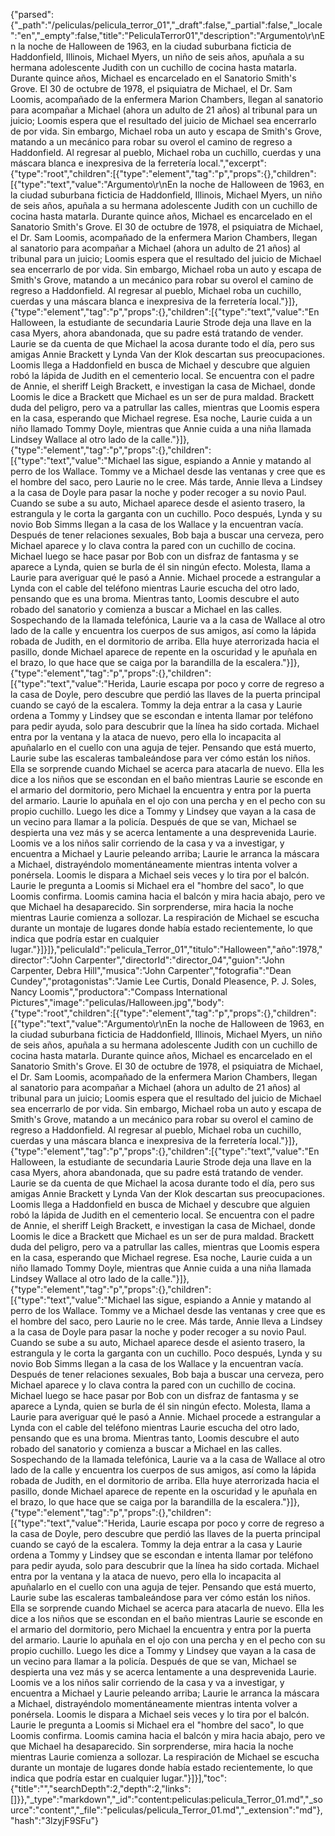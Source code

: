 {"parsed":{"_path":"/peliculas/pelicula_terror_01","_draft":false,"_partial":false,"_locale":"en","_empty":false,"title":"PeliculaTerror01","description":"Argumento\r\nEn la noche de Halloween de 1963, en la ciudad suburbana ficticia de Haddonfield, Illinois, Michael Myers, un niño de seis años, apuñala a su hermana adolescente Judith con un cuchillo de cocina hasta matarla. Durante quince años, Michael es encarcelado en el Sanatorio Smith's Grove. El 30 de octubre de 1978, el psiquiatra de Michael, el Dr. Sam Loomis, acompañado de la enfermera Marion Chambers, llegan al sanatorio para acompañar a Michael (ahora un adulto de 21 años) al tribunal para un juicio; Loomis espera que el resultado del juicio de Michael sea encerrarlo de por vida. Sin embargo, Michael roba un auto y escapa de Smith's Grove, matando a un mecánico para robar su overol el camino de regreso a Haddonfield. Al regresar al pueblo, Michael roba un cuchillo, cuerdas y una máscara blanca e inexpresiva de la ferretería local.","excerpt":{"type":"root","children":[{"type":"element","tag":"p","props":{},"children":[{"type":"text","value":"Argumento\r\nEn la noche de Halloween de 1963, en la ciudad suburbana ficticia de Haddonfield, Illinois, Michael Myers, un niño de seis años, apuñala a su hermana adolescente Judith con un cuchillo de cocina hasta matarla. Durante quince años, Michael es encarcelado en el Sanatorio Smith's Grove. El 30 de octubre de 1978, el psiquiatra de Michael, el Dr. Sam Loomis, acompañado de la enfermera Marion Chambers, llegan al sanatorio para acompañar a Michael (ahora un adulto de 21 años) al tribunal para un juicio; Loomis espera que el resultado del juicio de Michael sea encerrarlo de por vida. Sin embargo, Michael roba un auto y escapa de Smith's Grove, matando a un mecánico para robar su overol el camino de regreso a Haddonfield. Al regresar al pueblo, Michael roba un cuchillo, cuerdas y una máscara blanca e inexpresiva de la ferretería local."}]},{"type":"element","tag":"p","props":{},"children":[{"type":"text","value":"En Halloween, la estudiante de secundaria Laurie Strode deja una llave en la casa Myers, ahora abandonada, que su padre está tratando de vender. Laurie se da cuenta de que Michael la acosa durante todo el día, pero sus amigas Annie Brackett y Lynda Van der Klok descartan sus preocupaciones. Loomis llega a Haddonfield en busca de Michael y descubre que alguien robó la lápida de Judith en el cementerio local. Se encuentra con el padre de Annie, el sheriff Leigh Brackett, e investigan la casa de Michael, donde Loomis le dice a Brackett que Michael es un ser de pura maldad. Brackett duda del peligro, pero va a patrullar las calles, mientras que Loomis espera en la casa, esperando que Michael regrese. Esa noche, Laurie cuida a un niño llamado Tommy Doyle, mientras que Annie cuida a una niña llamada Lindsey Wallace al otro lado de la calle."}]},{"type":"element","tag":"p","props":{},"children":[{"type":"text","value":"Michael las sigue, espiando a Annie y matando al perro de los Wallace. Tommy ve a Michael desde las ventanas y cree que es el hombre del saco, pero Laurie no le cree. Más tarde, Annie lleva a Lindsey a la casa de Doyle para pasar la noche y poder recoger a su novio Paul. Cuando se sube a su auto, Michael aparece desde el asiento trasero, la estrangula y le corta la garganta con un cuchillo. Poco después, Lynda y su novio Bob Simms llegan a la casa de los Wallace y la encuentran vacía. Después de tener relaciones sexuales, Bob baja a buscar una cerveza, pero Michael aparece y lo clava contra la pared con un cuchillo de cocina. Michael luego se hace pasar por Bob con un disfraz de fantasma y se aparece a Lynda, quien se burla de él sin ningún efecto. Molesta, llama a Laurie para averiguar qué le pasó a Annie. Michael procede a estrangular a Lynda con el cable del teléfono mientras Laurie escucha del otro lado, pensando que es una broma. Mientras tanto, Loomis descubre el auto robado del sanatorio y comienza a buscar a Michael en las calles. Sospechando de la llamada telefónica, Laurie va a la casa de Wallace al otro lado de la calle y encuentra los cuerpos de sus amigos, así como la lápida robada de Judith, en el dormitorio de arriba. Ella huye aterrorizada hacia el pasillo, donde Michael aparece de repente en la oscuridad y le apuñala en el brazo, lo que hace que se caiga por la barandilla de la escalera."}]},{"type":"element","tag":"p","props":{},"children":[{"type":"text","value":"Herida, Laurie escapa por poco y corre de regreso a la casa de Doyle, pero descubre que perdió las llaves de la puerta principal cuando se cayó de la escalera. Tommy la deja entrar a la casa y Laurie ordena a Tommy y Lindsey que se escondan e intenta llamar por teléfono para pedir ayuda, solo para descubrir que la línea ha sido cortada. Michael entra por la ventana y la ataca de nuevo, pero ella lo incapacita al apuñalarlo en el cuello con una aguja de tejer. Pensando que está muerto, Laurie sube las escaleras tambaleándose para ver cómo están los niños. Ella se sorprende cuando Michael se acerca para atacarla de nuevo. Ella les dice a los niños que se escondan en el baño mientras Laurie se esconde en el armario del dormitorio, pero Michael la encuentra y entra por la puerta del armario. Laurie lo apuñala en el ojo con una percha y en el pecho con su propio cuchillo. Luego les dice a Tommy y Lindsey que vayan a la casa de un vecino para llamar a la policía. Después de que se van, Michael se despierta una vez más y se acerca lentamente a una desprevenida Laurie. Loomis ve a los niños salir corriendo de la casa y va a investigar, y encuentra a Michael y Laurie peleando arriba; Laurie le arranca la máscara a Michael, distrayéndolo momentáneamente mientras intenta volver a ponérsela. Loomis le dispara a Michael seis veces y lo tira por el balcón. Laurie le pregunta a Loomis si Michael era el \"hombre del saco\", lo que Loomis confirma. Loomis camina hacia el balcón y mira hacia abajo, pero ve que Michael ha desaparecido. Sin sorprenderse, mira hacia la noche mientras Laurie comienza a sollozar. La respiración de Michael se escucha durante un montaje de lugares donde había estado recientemente, lo que indica que podría estar en cualquier lugar."}]}]},"peliculaId":"pelicula_Terror_01","titulo":"Halloween","año":1978,"director":"John Carpenter","directorId":"director_04","guion":"John Carpenter, Debra Hill","musica":"John Carpenter","fotografia":"Dean Cundey","protagonistas":"Jamie Lee Curtis, Donald Pleasence, P. J. Soles, Nancy Loomis","productora":"Compass International Pictures","image":"peliculas/Halloween.jpg","body":{"type":"root","children":[{"type":"element","tag":"p","props":{},"children":[{"type":"text","value":"Argumento\r\nEn la noche de Halloween de 1963, en la ciudad suburbana ficticia de Haddonfield, Illinois, Michael Myers, un niño de seis años, apuñala a su hermana adolescente Judith con un cuchillo de cocina hasta matarla. Durante quince años, Michael es encarcelado en el Sanatorio Smith's Grove. El 30 de octubre de 1978, el psiquiatra de Michael, el Dr. Sam Loomis, acompañado de la enfermera Marion Chambers, llegan al sanatorio para acompañar a Michael (ahora un adulto de 21 años) al tribunal para un juicio; Loomis espera que el resultado del juicio de Michael sea encerrarlo de por vida. Sin embargo, Michael roba un auto y escapa de Smith's Grove, matando a un mecánico para robar su overol el camino de regreso a Haddonfield. Al regresar al pueblo, Michael roba un cuchillo, cuerdas y una máscara blanca e inexpresiva de la ferretería local."}]},{"type":"element","tag":"p","props":{},"children":[{"type":"text","value":"En Halloween, la estudiante de secundaria Laurie Strode deja una llave en la casa Myers, ahora abandonada, que su padre está tratando de vender. Laurie se da cuenta de que Michael la acosa durante todo el día, pero sus amigas Annie Brackett y Lynda Van der Klok descartan sus preocupaciones. Loomis llega a Haddonfield en busca de Michael y descubre que alguien robó la lápida de Judith en el cementerio local. Se encuentra con el padre de Annie, el sheriff Leigh Brackett, e investigan la casa de Michael, donde Loomis le dice a Brackett que Michael es un ser de pura maldad. Brackett duda del peligro, pero va a patrullar las calles, mientras que Loomis espera en la casa, esperando que Michael regrese. Esa noche, Laurie cuida a un niño llamado Tommy Doyle, mientras que Annie cuida a una niña llamada Lindsey Wallace al otro lado de la calle."}]},{"type":"element","tag":"p","props":{},"children":[{"type":"text","value":"Michael las sigue, espiando a Annie y matando al perro de los Wallace. Tommy ve a Michael desde las ventanas y cree que es el hombre del saco, pero Laurie no le cree. Más tarde, Annie lleva a Lindsey a la casa de Doyle para pasar la noche y poder recoger a su novio Paul. Cuando se sube a su auto, Michael aparece desde el asiento trasero, la estrangula y le corta la garganta con un cuchillo. Poco después, Lynda y su novio Bob Simms llegan a la casa de los Wallace y la encuentran vacía. Después de tener relaciones sexuales, Bob baja a buscar una cerveza, pero Michael aparece y lo clava contra la pared con un cuchillo de cocina. Michael luego se hace pasar por Bob con un disfraz de fantasma y se aparece a Lynda, quien se burla de él sin ningún efecto. Molesta, llama a Laurie para averiguar qué le pasó a Annie. Michael procede a estrangular a Lynda con el cable del teléfono mientras Laurie escucha del otro lado, pensando que es una broma. Mientras tanto, Loomis descubre el auto robado del sanatorio y comienza a buscar a Michael en las calles. Sospechando de la llamada telefónica, Laurie va a la casa de Wallace al otro lado de la calle y encuentra los cuerpos de sus amigos, así como la lápida robada de Judith, en el dormitorio de arriba. Ella huye aterrorizada hacia el pasillo, donde Michael aparece de repente en la oscuridad y le apuñala en el brazo, lo que hace que se caiga por la barandilla de la escalera."}]},{"type":"element","tag":"p","props":{},"children":[{"type":"text","value":"Herida, Laurie escapa por poco y corre de regreso a la casa de Doyle, pero descubre que perdió las llaves de la puerta principal cuando se cayó de la escalera. Tommy la deja entrar a la casa y Laurie ordena a Tommy y Lindsey que se escondan e intenta llamar por teléfono para pedir ayuda, solo para descubrir que la línea ha sido cortada. Michael entra por la ventana y la ataca de nuevo, pero ella lo incapacita al apuñalarlo en el cuello con una aguja de tejer. Pensando que está muerto, Laurie sube las escaleras tambaleándose para ver cómo están los niños. Ella se sorprende cuando Michael se acerca para atacarla de nuevo. Ella les dice a los niños que se escondan en el baño mientras Laurie se esconde en el armario del dormitorio, pero Michael la encuentra y entra por la puerta del armario. Laurie lo apuñala en el ojo con una percha y en el pecho con su propio cuchillo. Luego les dice a Tommy y Lindsey que vayan a la casa de un vecino para llamar a la policía. Después de que se van, Michael se despierta una vez más y se acerca lentamente a una desprevenida Laurie. Loomis ve a los niños salir corriendo de la casa y va a investigar, y encuentra a Michael y Laurie peleando arriba; Laurie le arranca la máscara a Michael, distrayéndolo momentáneamente mientras intenta volver a ponérsela. Loomis le dispara a Michael seis veces y lo tira por el balcón. Laurie le pregunta a Loomis si Michael era el \"hombre del saco\", lo que Loomis confirma. Loomis camina hacia el balcón y mira hacia abajo, pero ve que Michael ha desaparecido. Sin sorprenderse, mira hacia la noche mientras Laurie comienza a sollozar. La respiración de Michael se escucha durante un montaje de lugares donde había estado recientemente, lo que indica que podría estar en cualquier lugar."}]}],"toc":{"title":"","searchDepth":2,"depth":2,"links":[]}},"_type":"markdown","_id":"content:peliculas:pelicula_Terror_01.md","_source":"content","_file":"peliculas/pelicula_Terror_01.md","_extension":"md"},"hash":"3lzyjF9SFu"}